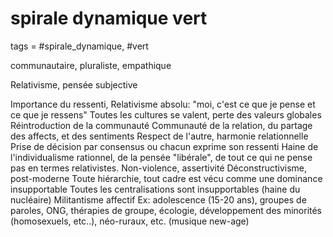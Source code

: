 # spirale dynamique vert
tags = #spirale_dynamique, #vert

communautaire, pluraliste, empathique

Relativisme, pensée subjective

Importance du ressenti,
Relativisme absolu: "moi, c'est ce que je pense et ce que je ressens"
Toutes les cultures se valent, perte des valeurs globales
Réintroduction de la communauté
Communauté de la relation, du partage des affects, et des sentiments
Respect de l'autre, harmonie relationnelle
Prise de décision par consensus ou chacun exprime son ressenti
Haine de l'individualisme rationnel, de la pensée "libérale", de tout ce qui ne pense pas en termes relativistes.
Non-violence, assertivité
Déconstructivisme, post-moderne
Toute hiérarchie, tout cadre est vécu comme une dominance insupportable
Toutes les centralisations sont insupportables (haine du nucléaire)
Militantisme affectif
Ex: adolescence (15-20 ans), groupes de paroles, ONG, thérapies de groupe, écologie, développement des minorités (homosexuels, etc..), néo-ruraux, etc. (musique new-age)

